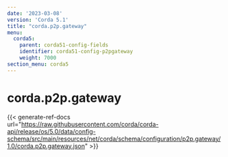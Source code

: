 ```yaml
---
date: '2023-03-08'
version: 'Corda 5.1'
title: "corda.p2p.gateway"
menu:
  corda5:
    parent: corda51-config-fields
    identifier: corda51-config-p2pgateway
    weight: 7000
section_menu: corda5
---
```

# corda.p2p.gateway
{{< generate-ref-docs url="https://raw.githubusercontent.com/corda/corda-api/release/os/5.0/data/config-schema/src/main/resources/net/corda/schema/configuration/p2p.gateway/1.0/corda.p2p.gateway.json" >}}